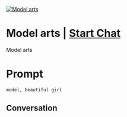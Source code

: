 
[![Model arts](https://flow-user-images.s3.us-west-1.amazonaws.com/prompt/PSV7qHSsf4MWQAGbuuNeH/1693036200843)](https://gptcall.net/chat.html?data=%7B%22contact%22%3A%7B%22id%22%3A%22PSV7qHSsf4MWQAGbuuNeH%22%2C%22flow%22%3Atrue%7D%7D)
# Model arts | [Start Chat](https://gptcall.net/chat.html?data=%7B%22contact%22%3A%7B%22id%22%3A%22PSV7qHSsf4MWQAGbuuNeH%22%2C%22flow%22%3Atrue%7D%7D)
Model arts

# Prompt

```
model, beautiful girl
```

## Conversation





